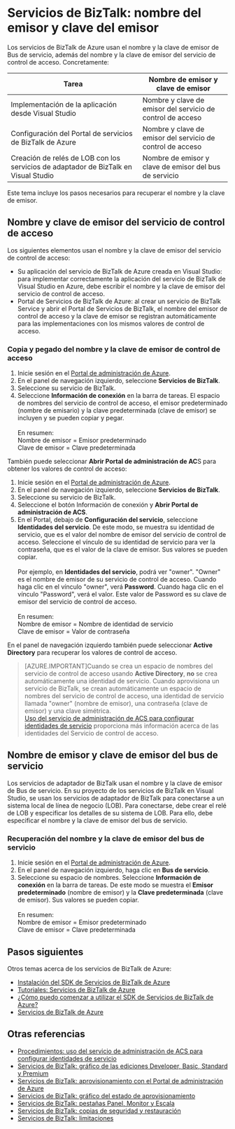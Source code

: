 <properties 
	pageTitle="Nombre del emisor y clave del emisor en Servicios de BizTalk | Microsoft Azure" 
	description="Obtenga información acerca de cómo recuperar el Nombre del emisor y la Clave de emisor para el Bus de servicio o Control de acceso (ACS) en Servicios de BizTalk. MABS, WABS" 
	services="biztalk-services" 
	documentationCenter="" 
	authors="MandiOhlinger" 
	manager="dwrede" 
	editor=""/>

<tags 
	ms.service="biztalk-services" 
	ms.workload="integration" 
	ms.tgt_pltfrm="na" 
	ms.devlang="na" 
	ms.topic="article" 
	ms.date="06/07/2015" 
	ms.author="mandia"/>




# Servicios de BizTalk: nombre del emisor y clave del emisor

Los servicios de BizTalk de Azure usan el nombre y la clave de emisor de Bus de servicio, además del nombre y la clave de emisor del servicio de control de acceso. Concretamente:

Tarea | Nombre de emisor y clave de emisor
--- | ---
Implementación de la aplicación desde Visual Studio | Nombre y clave de emisor del servicio de control de acceso
Configuración del Portal de servicios de BizTalk de Azure | Nombre y clave de emisor del servicio de control de acceso
Creación de relés de LOB con los servicios de adaptador de BizTalk en Visual Studio | Nombre de emisor y clave de emisor del bus de servicio

Este tema incluye los pasos necesarios para recuperar el nombre y la clave de emisor.

## Nombre y clave de emisor del servicio de control de acceso
Los siguientes elementos usan el nombre y la clave de emisor del servicio de control de acceso:

- Su aplicación del servicio de BizTalk de Azure creada en Visual Studio: para implementar correctamente la aplicación del servicio de BizTalk de Visual Studio en Azure, debe escribir el nombre y la clave de emisor del servicio de control de acceso. 
- Portal de Servicios de BizTalk de Azure: al crear un servicio de BizTalk Service y abrir el Portal de Servicios de BizTalk, el nombre del emisor de control de acceso y la clave de emisor se registran automáticamente para las implementaciones con los mismos valores de control de acceso.

### Copia y pegado del nombre y la clave de emisor de control de acceso

1. Inicie sesión en el [Portal de administración de Azure](http://go.microsoft.com/fwlink/p/?LinkID=213885).
2. En el panel de navegación izquierdo, seleccione **Servicios de BizTalk**.
3. Seleccione su servicio de BizTalk. 
4. Seleccione **Información de conexión** en la barra de tareas. El espacio de nombres del servicio de control de acceso, el emisor predeterminado (nombre de emisario) y la clave predeterminada (clave de emisor) se incluyen y se pueden copiar y pegar.<br/><br/> En resumen:<br/> Nombre de emisor = Emisor predeterminado<br/> Clave de emisor = Clave predeterminada


También puede seleccionar **Abrir Portal de administración de AC**S para obtener los valores de control de acceso:

1. Inicie sesión en el [Portal de administración de Azure](http://go.microsoft.com/fwlink/p/?LinkID=213885).
2. En el panel de navegación izquierdo, seleccione **Servicios de BizTalk**.
3. Seleccione su servicio de BizTalk.
4. Seleccione el botón Información de conexión y **Abrir Portal de administración de ACS**.
5. En el Portal, debajo de **Configuración del servicio**, seleccione **Identidades del servicio**. De este modo, se muestra su identidad de servicio, que es el valor del nombre de emisor del servicio de control de acceso. Seleccione el vínculo de su identidad de servicio para ver la contraseña, que es el valor de la clave de emisor. Sus valores se pueden copiar.<br/><br/> Por ejemplo, en **Identidades del servicio**, podrá ver "owner". "Owner" es el nombre de emisor de su servicio de control de acceso. Cuando haga clic en el vínculo "owner", verá **Password**. Cuando haga clic en el vínculo "Password", verá el valor. Este valor de Password es su clave de emisor del servicio de control de acceso. <br/><br/> En resumen:<br/> Nombre de emisor = Nombre de identidad de servicio<br/> Clave de emisor = Valor de contraseña

En el panel de navegación izquierdo también puede seleccionar **Active Directory** para recuperar los valores de control de acceso.

> [AZURE.IMPORTANT]Cuando se crea un espacio de nombres del servicio de control de acceso usando **Active Directory**, **no** se crea automáticamente una identidad de servicio. Cuando aprovisiona un servicio de BizTalk, se crean automáticamente un espacio de nombres del servicio de control de acceso, una identidad de servicio llamada "owner" (nombre de emisor), una contraseña (clave de emisor) y una clave simétrica.<br /> [Uso del servicio de administración de ACS para configurar identidades de servicio](http://go.microsoft.com/fwlink/p/?LinkID=303942) proporciona más información acerca de las identidades del Servicio de control de acceso.


## Nombre de emisor y clave de emisor del bus de servicio
Los servicios de adaptador de BizTalk usan el nombre y la clave de emisor de Bus de servicio. En su proyecto de los servicios de BizTalk en Visual Studio, se usan los servicios de adaptador de BizTalk para conectarse a un sistema local de línea de negocio (LOB). Para conectarse, debe crear el relé de LOB y especificar los detalles de su sistema de LOB. Para ello, debe especificar el nombre y la clave de emisor del bus de servicio.

### Recuperación del nombre y la clave de emisor del bus de servicio

1. Inicie sesión en el [Portal de administración de Azure](http://go.microsoft.com/fwlink/p/?LinkID=213885).
2. En el panel de navegación izquierdo, haga clic en **Bus de servicio**.
3. Seleccione su espacio de nombres. Seleccione **Información de conexión** en la barra de tareas. De este modo se muestra el **Emisor predeterminado** (nombre de emisor) y la **Clave predeterminada** (clave de emisor). Sus valores se pueden copiar.<br/><br/>
En resumen:<br/>
Nombre de emisor = Emisor predeterminado<br/>
Clave de emisor = Clave predeterminada

## Pasos siguientes
Otros temas acerca de los servicios de BizTalk de Azure:

-  [Instalación del SDK de Servicios de BizTalk de Azure](http://go.microsoft.com/fwlink/p/?LinkID=241589)<br/>
-  [Tutoriales: Servicios de BizTalk de Azure](http://go.microsoft.com/fwlink/p/?LinkID=236944)<br/>
-  [¿Cómo puedo comenzar a utilizar el SDK de Servicios de BizTalk de Azure?](http://go.microsoft.com/fwlink/p/?LinkID=302335)<br/>
-  [Servicios de BizTalk de Azure](http://go.microsoft.com/fwlink/p/?LinkID=303664)<br/>


## Otras referencias
-  [Procedimientos: uso del servicio de administración de ACS para configurar identidades de servicio](http://go.microsoft.com/fwlink/p/?LinkID=303942)<br/>
- [Servicios de BizTalk: gráfico de las ediciones Developer, Basic, Standard y Premium](http://go.microsoft.com/fwlink/p/?LinkID=302279)<br/>
- [Servicios de BizTalk: aprovisionamiento con el Portal de administración de Azure](http://go.microsoft.com/fwlink/p/?LinkID=302280)<br/>
- [Servicios de BizTalk: gráfico del estado de aprovisionamiento](http://go.microsoft.com/fwlink/p/?LinkID=329870)<br/>
- [Servicios de BizTalk: pestañas Panel, Monitor y Escala](http://go.microsoft.com/fwlink/p/?LinkID=302281)<br/>
- [Servicios de BizTalk: copias de seguridad y restauración](http://go.microsoft.com/fwlink/p/?LinkID=329873)<br/>
- [Servicios de BizTalk: limitaciones](http://go.microsoft.com/fwlink/p/?LinkID=302282)<br/>
 

<!---HONumber=August15_HO7-->